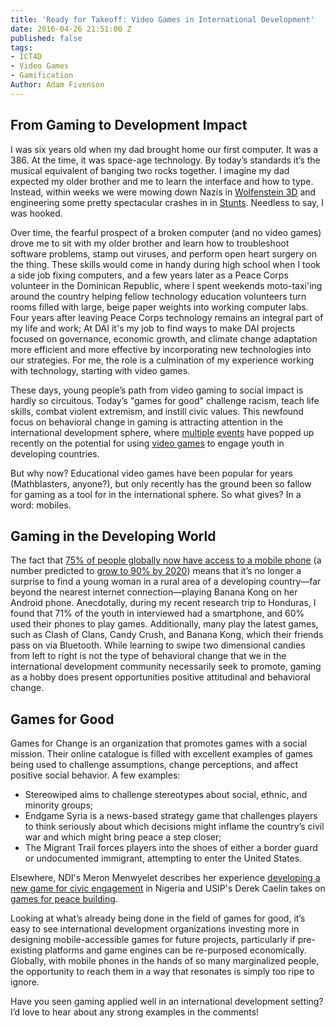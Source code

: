 ```yaml
---
title: 'Ready for Takeoff: Video Games in International Development'
date: 2016-04-26 21:51:00 Z
published: false
tags:
- ICT4D
- Video Games
- Gamification
Author: Adam Fivenson
---
```


## From Gaming to Development Impact 

I was six years old when my dad brought home our first computer. It was a 386. At the time, it was space-age technology. By today’s standards it’s the musical equivalent of banging two rocks together. I imagine my dad expected my older brother and me to learn the interface and how to type. Instead, within weeks we were mowing down Nazis in [Wolfenstein 3D](https://static.3drealms.com/media/screenshots/c7185590cf634773b4d56490e26aec1e.jpg) and engineering some pretty spectacular crashes in in [Stunts](https://www.youtube.com/watch?v=-CITIXlw_T4). Needless to say, I was hooked.

Over time, the fearful prospect of a broken computer (and no video games) drove me to sit with my older brother and learn how to troubleshoot software problems, stamp out viruses, and perform open heart surgery on the thing. These skills would come in handy during high school when I took a side job fixing computers, and a few years later as a Peace Corps volunteer in the Dominican Republic, where I spent weekends moto-taxi'ing around the country helping fellow technology education volunteers turn rooms filled with large, beige paper weights into working computer labs. Four years after leaving Peace Corps technology remains an integral part of my life and work; At DAI it's my job to find ways to make DAI projects focused on governance, economic growth, and climate change adaptation more efficient and more effective by incorporating new technologies into our strategies. For me, the role is a culmination of my experience working with technology, starting with video games. 

These days, young people’s path from video gaming to social impact is hardly so circuitous. Today’s "games for good" challenge racism, teach life skills, combat violent extremism, and instill civic values. This newfound focus on behavioral change in gaming is attracting attention in the international development sphere, where [multiple](http://technologysalon.org/how-we-can-leverage-online-games-for-social-impact/) [events](https://ict.demcloud.org/civicrm/event/info?id=10) have popped up recently on the potential for using [video games](https://www.facebook.com/events/1719065978318415/) to engage youth in developing countries. 

But why now? Educational video games have been popular for years (Mathblasters, anyone?), but only recently has the ground been so fallow for gaming as a tool for in the international sphere. So what gives? In a word: mobiles.  

## Gaming in the Developing World

The fact that [75% of people globally now have access to a mobile phone](http://www.worldbank.org/en/news/press-release/2012/07/17/mobile-phone-access-reaches-three-quarters-planets-population) (a number predicted to [grow to 90% by 2020](http://www.ericsson.com/news/1872291)) means that it’s no longer a surprise to find a young woman in a rural area of a developing country—far beyond the nearest internet connection—playing Banana Kong on her Android phone. Anecdotally, during my recent research trip to Honduras, I found that 71% of the youth in interviewed had a smartphone, and 60% used their phones to play games. Additionally, many play the latest games, such as Clash of Clans, Candy Crush, and Banana Kong, which their friends pass on via Bluetooth. While learning to swipe two dimensional candies from left to right is not the type of behavioral change that we in the international development community necessarily seek to promote, gaming as a hobby does present opportunities positive attitudinal and behavioral change.

## Games for Good

Games for Change is an organization that promotes games with a social mission. Their online catalogue is filled with excellent examples of games being used to challenge assumptions, change perceptions, and affect positive social behavior. A few examples: 

* Stereowiped aims to challenge stereotypes about social, ethnic, and minority groups; 
* Endgame Syria is a news-based strategy game that challenges players to think seriously about which decisions might inflame the country’s civil war and which might bring peace a step closer; 
* The Migrant Trail forces players into the shoes of either a border guard or undocumented immigrant, attempting to enter the United States. 

Elsewhere, NDI's Meron Menwyelet describes her experience [developing a new game for civic engagement](https://www.nditech.org/games4democracy) in Nigeria and USIP's Derek Caelin takes on [games for peace building](http://foreignpolicy.com/2016/02/08/can-your-playstation-stop-a-war-videogames-peace/). 

Looking at what’s already being done in the field of games for good, it’s easy to see international development organizations investing more in designing mobile-accessible games for future projects, particularly if pre-existing platforms and game engines can be re-purposed economically. Globally, with mobile phones in the hands of so many marginalized people, the opportunity to reach them in a way that resonates is simply too ripe to ignore. 

Have you seen gaming applied well in an international development setting? I’d love to hear about any strong examples in the comments! 